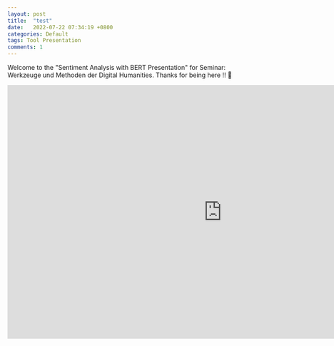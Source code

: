 ```yaml
---
layout: post
title:  "test"
date:   2022-07-22 07:34:19 +0800
categories: Default
tags: Tool Presentation
comments: 1
---
```

<p>Welcome to the "Sentiment Analysis with BERT Presentation" for Seminar: Werkzeuge und Methoden der Digital Humanities. Thanks for being here !! 🙂 </p>

<iframe src="https://docs.google.com/presentation/d/e/2PACX-1vQ1eCOMdIDjq1mYk9-vVWcOMUs2BE3fAe4MUv2HNztgJG0yk-55wYFBcNrF1C0hn8SsiyvG-GnNwv21/embed?start=false&loop=false&delayms=60000" frameborder="0" width="960" height="569" allowfullscreen="true" mozallowfullscreen="true" webkitallowfullscreen="true"></iframe>
